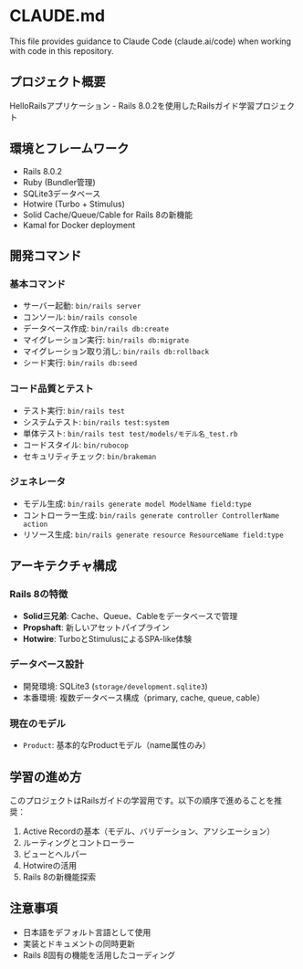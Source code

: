 # CLAUDE.md

This file provides guidance to Claude Code (claude.ai/code) when working with code in this repository.

## プロジェクト概要
HelloRailsアプリケーション - Rails 8.0.2を使用したRailsガイド学習プロジェクト

## 環境とフレームワーク
- Rails 8.0.2
- Ruby (Bundler管理)
- SQLite3データベース
- Hotwire (Turbo + Stimulus)
- Solid Cache/Queue/Cable for Rails 8の新機能
- Kamal for Docker deployment

## 開発コマンド

### 基本コマンド
- サーバー起動: `bin/rails server`
- コンソール: `bin/rails console`
- データベース作成: `bin/rails db:create`
- マイグレーション実行: `bin/rails db:migrate`
- マイグレーション取り消し: `bin/rails db:rollback`
- シード実行: `bin/rails db:seed`

### コード品質とテスト
- テスト実行: `bin/rails test`
- システムテスト: `bin/rails test:system`
- 単体テスト: `bin/rails test test/models/モデル名_test.rb`
- コードスタイル: `bin/rubocop`
- セキュリティチェック: `bin/brakeman`

### ジェネレータ
- モデル生成: `bin/rails generate model ModelName field:type`
- コントローラー生成: `bin/rails generate controller ControllerName action`
- リソース生成: `bin/rails generate resource ResourceName field:type`

## アーキテクチャ構成

### Rails 8の特徴
- **Solid三兄弟**: Cache、Queue、Cableをデータベースで管理
- **Propshaft**: 新しいアセットパイプライン
- **Hotwire**: TurboとStimulusによるSPA-like体験

### データベース設計
- 開発環境: SQLite3 (`storage/development.sqlite3`)
- 本番環境: 複数データベース構成（primary, cache, queue, cable）

### 現在のモデル
- `Product`: 基本的なProductモデル（name属性のみ）

## 学習の進め方
このプロジェクトはRailsガイドの学習用です。以下の順序で進めることを推奨：

1. Active Recordの基本（モデル、バリデーション、アソシエーション）
2. ルーティングとコントローラー
3. ビューとヘルパー
4. Hotwireの活用
5. Rails 8の新機能探索

## 注意事項
- 日本語をデフォルト言語として使用
- 実装とドキュメントの同時更新
- Rails 8固有の機能を活用したコーディング